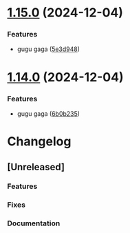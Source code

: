 # [1.15.0](https://github.com/KDS4wexp/release_pipe/compare/v1.14.0...v1.15.0) (2024-12-04)


### Features

* gugu gaga ([5e3d948](https://github.com/KDS4wexp/release_pipe/commit/5e3d9482db140785b6294a032651708df4f399fc))

# [1.14.0](https://github.com/KDS4wexp/release_pipe/compare/v1.13.0...v1.14.0) (2024-12-04)


### Features

* gugu gaga ([6b0b235](https://github.com/KDS4wexp/release_pipe/commit/6b0b2359b53615e782b6218ebe9b6edecf873bfc))

# Changelog

## [Unreleased]

### Features

### Fixes

### Documentation
